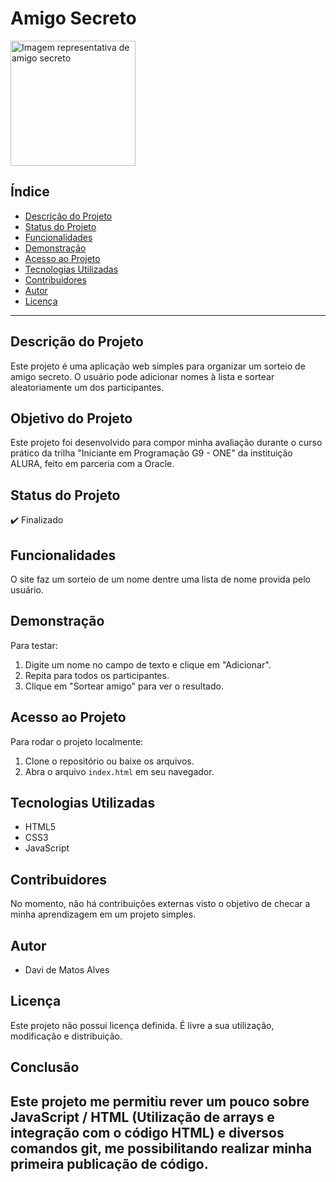 # Amigo Secreto

<img src="assets/amigo-secreto.png" alt="Imagem representativa de amigo secreto" width="200">

## Índice

- [Descrição do Projeto](#descrição-do-projeto)
- [Status do Projeto](#status-do-projeto)
- [Funcionalidades](#funcionalidades)
- [Demonstração](#demonstração)
- [Acesso ao Projeto](#acesso-ao-projeto)
- [Tecnologias Utilizadas](#tecnologias-utilizadas)
- [Contribuidores](#contribuidores)
- [Autor](#autor)
- [Licença](#licença)

---

## Descrição do Projeto

Este projeto é uma aplicação web simples para organizar um sorteio de amigo secreto. O usuário pode adicionar nomes à lista e sortear aleatoriamente um dos participantes.

## Objetivo do Projeto

Este projeto foi desenvolvido para compor minha avaliação durante o curso prático da trilha "Iniciante em Programação G9 - ONE" da instituição ALURA, feito em parceria com a Oracle.

## Status do Projeto

:heavy_check_mark: Finalizado

## Funcionalidades

O site faz um sorteio de um nome dentre uma lista de nome provida pelo usuário.

## Demonstração

Para testar:
1. Digite um nome no campo de texto e clique em "Adicionar".
2. Repita para todos os participantes.
3. Clique em "Sortear amigo" para ver o resultado.

## Acesso ao Projeto

Para rodar o projeto localmente:
1. Clone o repositório ou baixe os arquivos.
2. Abra o arquivo `index.html` em seu navegador.

## Tecnologias Utilizadas

- HTML5
- CSS3
- JavaScript

## Contribuidores

No momento, não há contribuições externas visto o objetivo de checar a minha aprendizagem em um projeto simples.

## Autor

- Davi de Matos Alves

## Licença

Este projeto não possui licença definida. É livre a sua utilização, modificação e distribuição.

## Conclusão

Este projeto me permitiu rever um pouco sobre JavaScript / HTML (Utilização de arrays e integração com o código HTML) e diversos comandos git, me possibilitando realizar minha primeira publicação de código.
---
